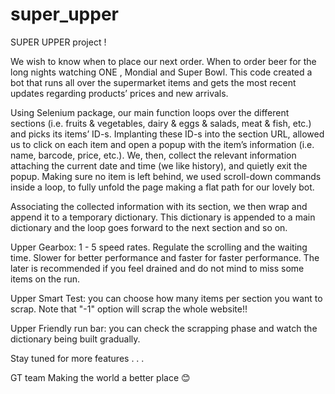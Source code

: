 # super_upper

SUPER UPPER project !

We wish to know when to place our next order. When to order beer for the long nights watching ONE , Mondial and Super Bowl. 
This code created a bot that runs all over the supermarket items and gets the most recent updates regarding products’ prices and new arrivals.

Using Selenium package, our main function loops over the different sections (i.e. fruits & vegetables,  dairy & eggs & salads, meat & fish, etc.) 
and picks its items’ ID-s. Implanting these ID-s into the section URL, allowed us to click on each item and open a popup with the item’s information 
(i.e. name, barcode, price, etc.). We, then, collect the relevant information attaching the current date and time (we like history), and quietly exit the popup. 
Making sure no item is left behind, we used scroll-down commands inside a loop, to fully unfold the page making a flat path for our lovely bot. 

Associating the collected information with its section, we then wrap and append it to a temporary dictionary. 
This dictionary is appended to a main dictionary and the loop goes forward to the next section and so on. 

Upper Gearbox: 
1 - 5 speed rates. Regulate the scrolling and the waiting time. Slower for better performance and faster for faster performance. 
The later is recommended if you feel drained and do not mind to miss some items on the run.

Upper Smart Test: 
you can choose how many items per section you want to scrap. Note that "-1" option will scrap the whole website!! 

Upper Friendly run bar: 
you can check the scrapping phase and watch the dictionary being built gradually.


Stay tuned for more features . . .

GT team
Making the world a better place   😊 
